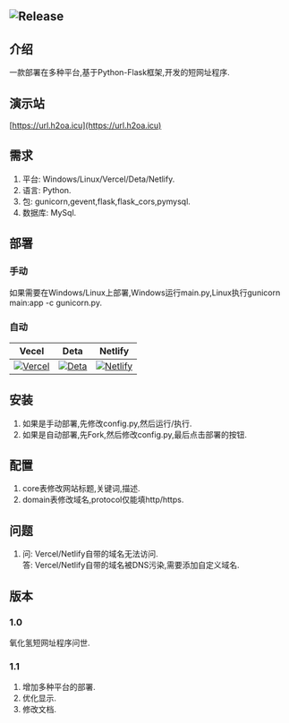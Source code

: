 ![Release](https://img.shields.io/badge/Release-1.1.0-blue)
---
## 介绍
一款部署在多种平台,基于Python-Flask框架,开发的短网址程序.
## 演示站
[https://url.h2oa.icu](https://url.h2oa.icu)
## 需求
1. 平台: Windows/Linux/Vercel/Deta/Netlify.
2. 语言: Python.
3. 包: gunicorn,gevent,flask,flask_cors,pymysql.
4. 数据库: MySql.
## 部署
### 手动
如果需要在Windows/Linux上部署,Windows运行main.py,Linux执行gunicorn main:app -c gunicorn.py.
### 自动
Vecel|Deta|Netlify
---|---|---
[![Vercel](https://vercel.com/button)](https://vercel.com/import/project?template=https://github.com/H2Oa/H2O_Short_Url)|[![Deta](https://button.deta.dev/1/svg)](https://go.deta.dev/deploy?repo=https://github.com/H2Oa/H2O_Short_Url)|[![Netlify](https://www.netlify.com/img/deploy/button.svg)](https://dashboard.4everland.org/hosting/new?type=clone-flow&s=https://github.com/H2Oa/H2O_Short_Url)
## 安装
1. 如果是手动部署,先修改config.py,然后运行/执行.
2. 如果是自动部署,先Fork,然后修改config.py,最后点击部署的按钮.
## 配置
1. core表修改网站标题,关键词,描述.
2. domain表修改域名,protocol仅能填http/https.
## 问题
1. 问: Vercel/Netlify自带的域名无法访问.  
   答: Vercel/Netlify自带的域名被DNS污染,需要添加自定义域名.
## 版本
### 1.0
氧化氢短网址程序问世.
### 1.1
1. 增加多种平台的部署.
2. 优化显示.
3. 修改文档.